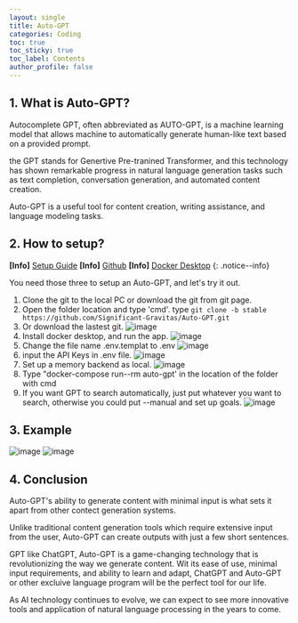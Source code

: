 ```yaml
---
layout: single
title: Auto-GPT
categories: Coding
toc: true
toc_sticky: true
toc_label: Contents
author_profile: false
---
```




## 1. What is Auto-GPT?

Autocomplete GPT, often abbreviated as AUTO-GPT, is a machine learning model that allows machine to automatically generate human-like text based on a provided prompt.

the GPT stands for Genertive Pre-tranined Transformer, and this technology has shown remarkable progress in natural language generation tasks such as text completion, conversation generation, and automated content creation. 

Auto-GPT is a useful tool for content creation, writing assistance, and language modeling tasks.


## 2. How to setup?

**[Info]** [Setup Guide](https://docs.agpt.co/setup/)
**[Info]** [Github](https://github.com/Significant-Gravitas/Auto-GPT)
**[Info]** [Docker Desktop](https://www.docker.com/products/docker-desktop/)
{: .notice--info}

You need those three to setup an Auto-GPT, and let's try it out.

1. Clone the git to the local PC or download the git from git page.
2. Open the folder location and type 'cmd'. type `git clone -b stable https://github.com/Significant-Gravitas/Auto-GPT.git`
3. Or download the lastest git. 
![image]({{site.url}}/assets/images/auto_gpt/image1.png)
4. Install docker desktop, and run the app.
![image]({{site.url}}/assets/images/auto_gpt/image2.png)
5. Change the file name .env.templat to .env
![image]({{site.url}}/assets/images/auto_gpt/image3.png)
6. input the API Keys in .env file.
![image]({{site.url}}/assets/images/auto_gpt/image4.png)
7. Set up a memory backend as local.
![image]({{site.url}}/assets/images/auto_gpt/image5.png)
8. Type "docker-compose run--rm auto-gpt' in the location of the folder with cmd
9. If you want GPT to search automatically, just put whatever you want to search, otherwise you could put --manual and set up goals.
![image]({{site.url}}/assets/images/auto_gpt/image6.png)

## 3. Example
![image]({{site.url}}/assets/images/auto_gpt/image7.png)
![image]({{site.url}}/assets/images/auto_gpt/image8.png)

## 4. Conclusion

Auto-GPT's ability to generate content with minimal input is what sets it apart from other contect generation systems.

Unlike traditional content generation tools which require extensive input from the user, Auto-GPT can create outputs with just a few short sentences.

GPT like ChatGPT, Auto-GPT is a game-changing technology that is revolutionizing the way we generate content. Wit its ease of use, minimal input requirements, and ability to learn and adapt, ChatGPT and Auto-GPT or other excluive language program will be the perfect tool for our life.

As AI technology continues to evolve, we can expect to see more innovative tools and application of natural language processing in the years to come.

